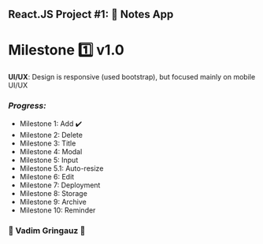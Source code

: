 ## React.JS Project #1: :memo: Notes App
# Milestone :one: v1.0 

**UI/UX**: Design is responsive (used bootstrap), but focused mainly on mobile UI/UX
### *Progress:*
- Milestone 1: Add :heavy_check_mark:
- Milestone 2: Delete
- Milestone 3: Title
- Milestone 4: Modal
- Milestone 5: Input
- Milestone 5.1: Auto-resize
- Milestone 6: Edit
- Milestone 7: Deployment
- Milestone 8: Storage
- Milestone 9: Archive
- Milestone 10: Reminder


### :basketball: Vadim Gringauz :basketball:
